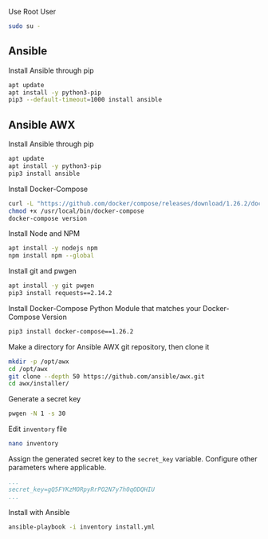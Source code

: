 Use Root User
```bash
sudo su -
```

## Ansible
Install Ansible through pip
```bash
apt update
apt install -y python3-pip
pip3 --default-timeout=1000 install ansible
```


## Ansible AWX
Install Ansible through pip
```bash
apt update
apt install -y python3-pip
pip3 install ansible
```

Install Docker-Compose
```bash
curl -L "https://github.com/docker/compose/releases/download/1.26.2/docker-compose-$(uname -s)-$(uname -m)" -o /usr/local/bin/docker-compose
chmod +x /usr/local/bin/docker-compose
docker-compose version
```

Install Node and NPM
```bash
apt install -y nodejs npm
npm install npm --global
```

Install git and pwgen
```bash
apt install -y git pwgen
pip3 install requests==2.14.2
```

Install Docker-Compose Python Module that matches your Docker-Compose Version
```bash
pip3 install docker-compose==1.26.2
```

Make a directory for Ansible AWX git repository, then clone it
```bash
mkdir -p /opt/awx
cd /opt/awx
git clone --depth 50 https://github.com/ansible/awx.git
cd awx/installer/
```

Generate a secret key
```bash
pwgen -N 1 -s 30
```

Edit `inventory` file
```bash
nano inventory
```

Assign the generated secret key to the `secret_key` variable. Configure other parameters where applicable.
```yaml
...
secret_key=gQ5FYKzMORpyRrPO2N7y7h0qODQHIU
...
```

Install with Ansible
```bash
ansible-playbook -i inventory install.yml
```
